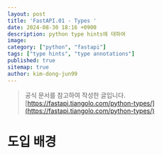 ```yaml
---
layout: post
title: 'FastAPI.01 - Types '
date: 2024-08-30 18:16 +0900
description: python type hints에 대하여
image:
category: ["python", "fastapi"]
tags: ["type hints", "type annotations"]
published: true
sitemap: true
author: kim-dong-jun99
---
```


> 공식 문서를 참고하여 작성한 글입니다.       
> [https://fastapi.tiangolo.com/python-types/](https://fastapi.tiangolo.com/python-types/)

# 도입 배경

